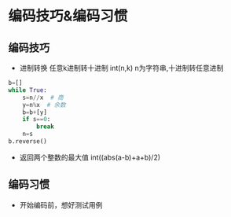 # 编码技巧&编码习惯

## 编码技巧

- 进制转换 任意k进制转十进制 int(n,k) n为字符串,十进制转任意进制

```python
b=[]
while True:
    s=n//x  # 商
    y=n%x  # 余数
    b=b+[y]
    if s==0:
        break
    n=s
b.reverse()
```

- 返回两个整数的最大值 int((abs(a-b)+a+b)/2)

## 编码习惯

- 开始编码前，想好测试用例
  